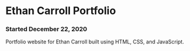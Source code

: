 # Ethan Carroll Portfolio


### Started December 22, 2020

Portfolio website for Ethan Carroll built using HTML, CSS, and JavaScript.
